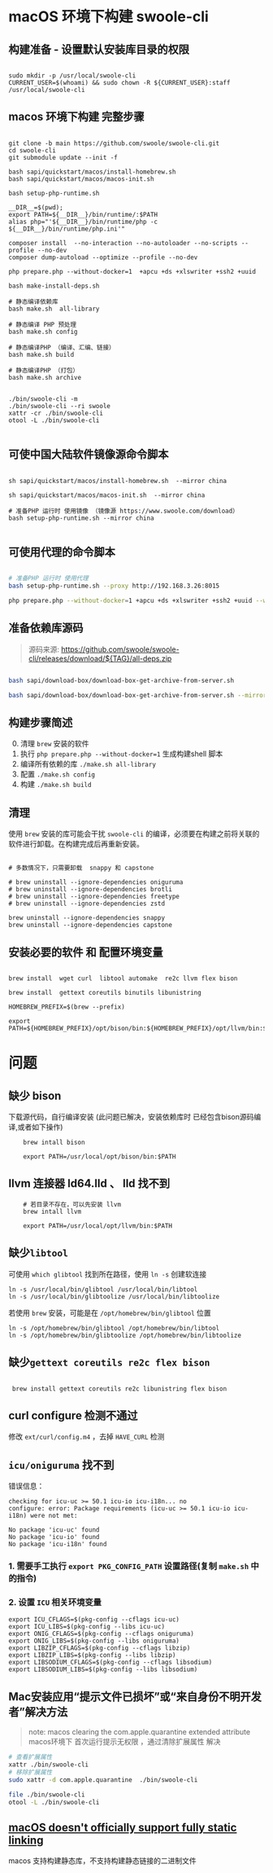 # macOS 环境下构建 swoole-cli

## 构建准备 - 设置默认安装库目录的权限

```shell

sudo mkdir -p /usr/local/swoole-cli
CURRENT_USER=$(whoami) && sudo chown -R ${CURRENT_USER}:staff /usr/local/swoole-cli

```

## macos 环境下构建 完整步骤

```shell

git clone -b main https://github.com/swoole/swoole-cli.git
cd swoole-cli
git submodule update --init -f

bash sapi/quickstart/macos/install-homebrew.sh
bash sapi/quickstart/macos/macos-init.sh

bash setup-php-runtime.sh

__DIR__=$(pwd);
export PATH=${__DIR__}/bin/runtime/:$PATH
alias php="'${__DIR__}/bin/runtime/php -c ${__DIR__}/bin/runtime/php.ini'"

composer install  --no-interaction --no-autoloader --no-scripts --profile --no-dev
composer dump-autoload --optimize --profile --no-dev

php prepare.php --without-docker=1  +apcu +ds +xlswriter +ssh2 +uuid

bash make-install-deps.sh

# 静态编译依赖库
bash make.sh  all-library

# 静态编译 PHP 预处理
bash make.sh config

# 静态编译PHP （编译、汇编、链接）
bash make.sh build

# 静态编译PHP （打包）
bash make.sh archive


./bin/swoole-cli -m
./bin/swoole-cli --ri swoole
xattr -cr ./bin/swoole-cli
otool -L ./bin/swoole-cli


```

## 可使中国大陆软件镜像源命令脚本

```shell

sh sapi/quickstart/macos/install-homebrew.sh  --mirror china

sh sapi/quickstart/macos/macos-init.sh  --mirror china

# 准备PHP 运行时 使用镜像 （镜像源 https://www.swoole.com/download）
bash setup-php-runtime.sh --mirror china


```

## 可使用代理的命令脚本

```bash

# 准备PHP 运行时 使用代理
bash setup-php-runtime.sh --proxy http://192.168.3.26:8015

php prepare.php --without-docker=1 +apcu +ds +xlswriter +ssh2 +uuid --with-http-proxy=socks5h://127.0.0.1:2000

```

## 准备依赖库源码

> 源码来源: https://github.com/swoole/swoole-cli/releases/download/${TAG}/all-deps.zip

```bash

bash sapi/download-box/download-box-get-archive-from-server.sh

bash sapi/download-box/download-box-get-archive-from-server.sh --mirror china

```

## 构建步骤简述

0. 清理 `brew` 安装的软件
1. 执行 `php prepare.php --without-docker=1` 生成构建shell 脚本
2. 编译所有依赖的库 `./make.sh all-library`
3. 配置 `./make.sh config`
4. 构建 `./make.sh build`

## 清理

使用 `brew` 安装的库可能会干扰 `swoole-cli` 的编译，必须要在构建之前将关联的软件进行卸载。在构建完成后再重新安装。

```shell

# 多数情况下，只需要卸载  snappy 和 capstone

# brew uninstall --ignore-dependencies oniguruma
# brew uninstall --ignore-dependencies brotli
# brew uninstall --ignore-dependencies freetype
# brew uninstall --ignore-dependencies zstd

brew uninstall --ignore-dependencies snappy
brew uninstall --ignore-dependencies capstone

```

## 安装必要的软件 和 配置环境变量

```shell

brew install  wget curl  libtool automake  re2c llvm flex bison

brew install  gettext coreutils binutils libunistring

HOMEBREW_PREFIX=$(brew --prefix)

export PATH=${HOMEBREW_PREFIX}/opt/bison/bin:${HOMEBREW_PREFIX}/opt/llvm/bin:$PATH

```

# 问题

## 缺少 bison

下载源代码，自行编译安装
(此问题已解决，安装依赖库时 已经包含bison源码编译,或者如下操作)

```shell
    brew intall bison

    export PATH=/usr/local/opt/bison/bin:$PATH

```

## llvm 连接器 ld64.lld 、 lld 找不到

```shell
    # 若目录不存在，可以先安装 llvm
    brew intall llvm

    export PATH=/usr/local/opt/llvm/bin:$PATH

```

## 缺少`libtool`

可使用 `which glibtool` 找到所在路径，使用 `ln -s` 创建软连接

```shell
ln -s /usr/local/bin/glibtool /usr/local/bin/libtool
ln -s /usr/local/bin/glibtoolize /usr/local/bin/libtoolize
```

若使用 `brew` 安装，可能是在 `/opt/homebrew/bin/glibtool` 位置

```shell
ln -s /opt/homebrew/bin/glibtool /opt/homebrew/bin/libtool
ln -s /opt/homebrew/bin/glibtoolize /opt/homebrew/bin/libtoolize
```

## 缺少`gettext coreutils re2c flex bison`

```shell

 brew install gettext coreutils re2c libunistring flex bison

```

## curl configure 检测不通过

修改 `ext/curl/config.m4` ，去掉 `HAVE_CURL` 检测

## `icu/oniguruma` 找不到

错误信息：

```
checking for icu-uc >= 50.1 icu-io icu-i18n... no
configure: error: Package requirements (icu-uc >= 50.1 icu-io icu-i18n) were not met:

No package 'icu-uc' found
No package 'icu-io' found
No package 'icu-i18n' found
```

### 1. 需要手工执行 `export PKG_CONFIG_PATH` 设置路径(复制 `make.sh` 中的指令)

### 2. 设置 `ICU` 相关环境变量

```shell
export ICU_CFLAGS=$(pkg-config --cflags icu-uc)
export ICU_LIBS=$(pkg-config --libs icu-uc)
export ONIG_CFLAGS=$(pkg-config --cflags oniguruma)
export ONIG_LIBS=$(pkg-config --libs oniguruma)
export LIBZIP_CFLAGS=$(pkg-config --cflags libzip)
export LIBZIP_LIBS=$(pkg-config --libs libzip)
export LIBSODIUM_CFLAGS=$(pkg-config --cflags libsodium)
export LIBSODIUM_LIBS=$(pkg-config --libs libsodium)
```

## Mac安装应用“提示文件已损坏”或“来自身份不明开发者”解决方法

> note: macos clearing the com.apple.quarantine extended attribute
> macos环境下 首次运行提示无权限 ，通过清除扩展属性 解决

```bash
# 查看扩展属性
xattr ./bin/swoole-cli
# 移除扩展属性
sudo xattr -d com.apple.quarantine  ./bin/swoole-cli

file ./bin/swoole-cli
otool -L ./bin/swoole-cli

```

## [macOS doesn't officially support fully static linking ](https://developer.apple.com/library/archive/qa/qa1118/_index.html)

macos 支持构建静态库，不支持构建静态链接的二进制文件

